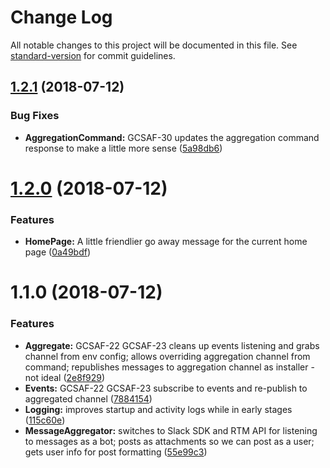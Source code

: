 # Change Log

All notable changes to this project will be documented in this file. See [standard-version](https://github.com/conventional-changelog/standard-version) for commit guidelines.

<a name="1.2.1"></a>
## [1.2.1](https://github.com/teamgunio/slack-activity-feed/compare/v1.2.0...v1.2.1) (2018-07-12)


### Bug Fixes

* **AggregationCommand:** GCSAF-30 updates the aggregation command response to make a little more sense ([5a98db6](https://github.com/teamgunio/slack-activity-feed/commit/5a98db6))



<a name="1.2.0"></a>
# [1.2.0](https://github.com/teamgunio/slack-activity-feed/compare/v1.1.0...v1.2.0) (2018-07-12)


### Features

* **HomePage:** A little friendlier go away message for the current home page ([0a49bdf](https://github.com/teamgunio/slack-activity-feed/commit/0a49bdf))



<a name="1.1.0"></a>
# 1.1.0 (2018-07-12)


### Features

* **Aggregate:** GCSAF-22 GCSAF-23 cleans up events listening and grabs channel from env config; allows overriding aggregation channel from command; republishes messages to aggregation channel as installer - not ideal ([2e8f929](https://github.com/teamgunio/slack-activity-feed/commit/2e8f929))
* **Events:** GCSAF-22 GCSAF-23 subscribe to events and re-publish to aggregated channel ([7884154](https://github.com/teamgunio/slack-activity-feed/commit/7884154))
* **Logging:** improves startup and activity logs while in early stages ([115c60e](https://github.com/teamgunio/slack-activity-feed/commit/115c60e))
* **MessageAggregator:** switches to Slack SDK and RTM API for listening to messages as a bot; posts as attachments so we can post as a user; gets user info for post formatting ([55e99c3](https://github.com/teamgunio/slack-activity-feed/commit/55e99c3))
